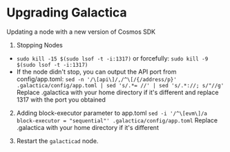 # Upgrading Galactica
Updating a node with a new version of Cosmos SDK

1. Stopping Nodes
* ```sudo kill -15 $(sudo lsof -t -i:1317)```
 or forcefully: ```sudo kill -9 $(sudo lsof -t -i:1317)```
* If the node didn't stop, you can output the API port from config/app.toml:
```sed -n '/\[api\]/,/^\[/{/address/p}' .galactica/config/app.toml | sed 's/.*= //' | sed 's/.*://; s/"//g'```
Replace .galactica with your home directory if it's different and replace 1317 with the port you obtained

2. Adding block-executor parameter to app.toml
```sed -i '/^\[evm\]/a block-executor = "sequential"' .galactica/config/app.toml```
Replace .galactica with your home directory if it's different

3. Restart the `galacticad` node.
